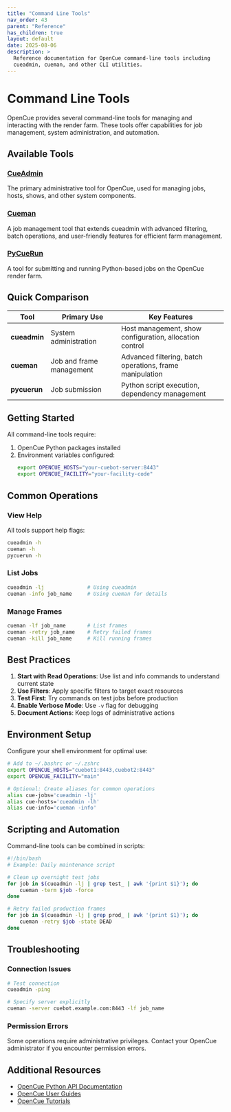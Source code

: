 ```yaml
---
title: "Command Line Tools"
nav_order: 43
parent: "Reference"
has_children: true
layout: default
date: 2025-08-06
description: >
  Reference documentation for OpenCue command-line tools including 
  cueadmin, cueman, and other CLI utilities.
---
```


# Command Line Tools

OpenCue provides several command-line tools for managing and interacting with the render farm. These tools offer capabilities for job management, system administration, and automation.

## Available Tools

### [CueAdmin](/OpenCue/docs/reference/commands/cueadmin/)
The primary administrative tool for OpenCue, used for managing jobs, hosts, shows, and other system components.

### [Cueman](/OpenCue/docs/reference/tools/cueman/)
A job management tool that extends cueadmin with advanced filtering, batch operations, and user-friendly features for efficient farm management.

### [PyCueRun](/OpenCue/docs/reference/commands/pycuerun/)
A tool for submitting and running Python-based jobs on the OpenCue render farm.

## Quick Comparison

| Tool | Primary Use | Key Features |
|------|------------|--------------|
| **cueadmin** | System administration | Host management, show configuration, allocation control |
| **cueman** | Job and frame management | Advanced filtering, batch operations, frame manipulation |
| **pycuerun** | Job submission | Python script execution, dependency management |

## Getting Started

All command-line tools require:
1. OpenCue Python packages installed
2. Environment variables configured:
   ```bash
   export OPENCUE_HOSTS="your-cuebot-server:8443"
   export OPENCUE_FACILITY="your-facility-code"
   ```

## Common Operations

### View Help
All tools support help flags:
```bash
cueadmin -h
cueman -h
pycuerun -h
```

### List Jobs
```bash
cueadmin -lj              # Using cueadmin
cueman -info job_name     # Using cueman for details
```

### Manage Frames
```bash
cueman -lf job_name       # List frames
cueman -retry job_name    # Retry failed frames
cueman -kill job_name     # Kill running frames
```

## Best Practices

1. **Start with Read Operations**: Use list and info commands to understand current state
2. **Use Filters**: Apply specific filters to target exact resources
3. **Test First**: Try commands on test jobs before production
4. **Enable Verbose Mode**: Use `-v` flag for debugging
5. **Document Actions**: Keep logs of administrative actions

## Environment Setup

Configure your shell environment for optimal use:

```bash
# Add to ~/.bashrc or ~/.zshrc
export OPENCUE_HOSTS="cuebot1:8443,cuebot2:8443"
export OPENCUE_FACILITY="main"

# Optional: Create aliases for common operations
alias cue-jobs='cueadmin -lj'
alias cue-hosts='cueadmin -lh'
alias cue-info='cueman -info'
```

## Scripting and Automation

Command-line tools can be combined in scripts:

```bash
#!/bin/bash
# Example: Daily maintenance script

# Clean up overnight test jobs
for job in $(cueadmin -lj | grep test_ | awk '{print $1}'); do
    cueman -term $job -force
done

# Retry failed production frames
for job in $(cueadmin -lj | grep prod_ | awk '{print $1}'); do
    cueman -retry $job -state DEAD
done
```

## Troubleshooting

### Connection Issues
```bash
# Test connection
cueadmin -ping

# Specify server explicitly
cueman -server cuebot.example.com:8443 -lf job_name
```

### Permission Errors
Some operations require administrative privileges. Contact your OpenCue administrator if you encounter permission errors.

## Additional Resources

- [OpenCue Python API Documentation](https://github.com/AcademySoftwareFoundation/OpenCue/tree/master/pycue)
- [OpenCue User Guides](/OpenCue/docs/user-guides/)
- [OpenCue Tutorials](/OpenCue/docs/tutorials/)